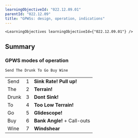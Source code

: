 ```yaml
---
learningObjectiveId: "022.12.09.01"
parentId: "022.12.09"
title: "GPWSs: design, operation, indications"
---
```


```tsx eval
<LearningObjectives learningObjectiveId={"022.12.09.01"} />
```

## Summary

### GPWS modes of operation

`Send The Drunk To Go Buy Wine`

|       |     |                             |
| ----- | --- | --------------------------- |
| Send  | 1   | **Sink Rate! Pull up!**     |
| The   | 2   | **Terrain!**                |
| Drunk | 3   | **Dont Sink!**              |
| To    | 4   | **Too Low Terrain!**        |
| Go    | 5   | **Glidescope!**             |
| Buy   | 6   | **Bank Angle!** + Call-outs |
| Wine  | 7   | **Windshear**               |
